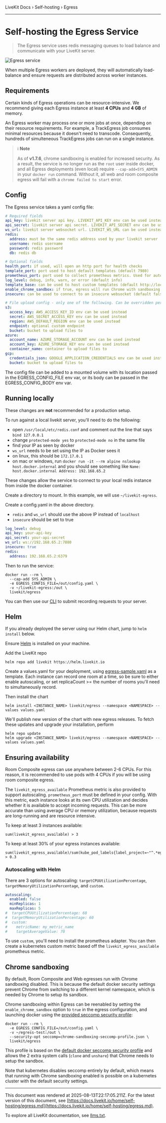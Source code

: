 LiveKit Docs › Self-hosting › Egress

---

# Self-hosting the Egress Service

> The Egress service uses redis messaging queues to load balance and communicate with your LiveKit server.

![Egress service](/images/diagrams/egress-egress-service.svg)

When multiple Egress workers are deployed, they will automatically load-balance and ensure requests are distributed across worker instances.

## Requirements

Certain kinds of Egress operations can be resource-intensive. We recommend giving each Egress instance at least **4 CPUs** and **4 GB** of memory.

An Egress worker may process one or more jobs at once, depending on their resource requirements. For example, a TrackEgress job consumes minimal resources because it doesn't need to transcode. Consequently, hundreds of simulteneous TrackEgress jobs can run on a single instance.

> ℹ️ **Note**
> 
> As of **v1.7.6**, chrome sandboxing is enabled for increased security. As a result, the service is no longer run as the `root` user inside docker, and all Egress deployments (even local) require `--cap-add=SYS_ADMIN` in your `docker run` command. Without it, all web and room composite egress will fail with a `chrome failed to start` error.

## Config

The Egress service takes a yaml config file:

```yaml
# Required fields
api_key: livekit server api key. LIVEKIT_API_KEY env can be used instead
api_secret: livekit server api secret. LIVEKIT_API_SECRET env can be used instead
ws_url: livekit server websocket url. LIVEKIT_WS_URL can be used instead
redis:
  address: must be the same redis address used by your livekit server
  username: redis username
  password: redis password
  db: redis db

# Optional fields
health_port: if used, will open an http port for health checks
template_port: port used to host default templates (default 7980)
prometheus_port: port used to collect prometheus metrics. Used for autoscaling
log_level: debug, info, warn, or error (default info)
template_base: can be used to host custom templates (default http://localhost:<template_port>/)
enable_chrome_sandbox: if true, egress will run Chrome with sandboxing enabled. This requires a specific Docker setup, see below.
insecure: can be used to connect to an insecure websocket (default false)

# File upload config - only one of the following. Can be overridden per-request
s3:
  access_key: AWS_ACCESS_KEY_ID env can be used instead
  secret: AWS_SECRET_ACCESS_KEY env can be used instead
  region: AWS_DEFAULT_REGION env can be used instead
  endpoint: optional custom endpoint
  bucket: bucket to upload files to
azure:
  account_name: AZURE_STORAGE_ACCOUNT env can be used instead
  account_key: AZURE_STORAGE_KEY env can be used instead
  container_name: container to upload files to
gcp:
  credentials_json: GOOGLE_APPLICATION_CREDENTIALS env can be used instead
  bucket: bucket to upload files to

```

The config file can be added to a mounted volume with its location passed in the EGRESS_CONFIG_FILE env var, or its body can be passed in the EGRESS_CONFIG_BODY env var.

## Running locally

These changes are **not** recommended for a production setup.

To run against a local livekit server, you'll need to do the following:

- open `/usr/local/etc/redis.conf` and comment out the line that says `bind 127.0.0.1`
- change `protected-mode yes` to `protected-mode no` in the same file
- find your IP as seen by docker
- `ws_url` needs to be set using the IP as Docker sees it
- on linux, this should be `172.17.0.1`
- on mac or windows, run `docker run -it --rm alpine nslookup host.docker.internal` and you should see something like `Name:	host.docker.internal Address: 192.168.65.2`

These changes allow the service to connect to your local redis instance from inside the docker container.

Create a directory to mount. In this example, we will use `~/livekit-egress`.

Create a config.yaml in the above directory.

- `redis` and `ws_url` should use the above IP instead of `localhost`
- `insecure` should be set to true

```yaml
log_level: debug
api_key: your-api-key
api_secret: your-api-secret
ws_url: ws://192.168.65.2:7880
insecure: true
redis:
  address: 192.168.65.2:6379

```

Then to run the service:

```shell
docker run --rm \
  --cap-add SYS_ADMIN \
  -e EGRESS_CONFIG_FILE=/out/config.yaml \
  -v ~/livekit-egress:/out \
  livekit/egress

```

You can then use our [CLI](https://github.com/livekit/livekit-cli) to submit recording requests to your server.

## Helm

If you already deployed the server using our Helm chart, jump to `helm install` below.

Ensure [Helm](https://helm.sh/docs/intro/install/) is installed on your machine.

Add the LiveKit repo

```shell
helm repo add livekit https://helm.livekit.io

```

Create a values.yaml for your deployment, using [egress-sample.yaml](https://github.com/livekit/livekit-helm/blob/master/egress-sample.yaml) as a template. Each instance can record one room at a time, so be sure to either enable autoscaling, or set replicaCount >= the number of rooms you'll need to simultaneously record.

Then install the chart

```shell
helm install <INSTANCE_NAME> livekit/egress --namespace <NAMESPACE> --values values.yaml

```

We'll publish new version of the chart with new egress releases. To fetch these updates and upgrade your installation, perform

```shell
helm repo update
helm upgrade <INSTANCE_NAME> livekit/egress --namespace <NAMESPACE> --values values.yaml

```

## Ensuring availability

Room Composite egress can use anywhere between 2-6 CPUs. For this reason, it is recommended to use pods with 4 CPUs if you will be using room composite egress.

The `livekit_egress_available` Prometheus metric is also provided to support autoscaling. `prometheus_port` must be defined in your config. With this metric, each instance looks at its own CPU utilization and decides whether it is available to accept incoming requests. This can be more accurate than using average CPU or memory utilization, because requests are long-running and are resource intensive.

To keep at least 3 instances available:

```
sum(livekit_egress_available) > 3

```

To keep at least 30% of your egress instances available:

```
sum(livekit_egress_available)/sum(kube_pod_labels{label_project=~"^.*egress.*"}) > 0.3

```

### Autoscaling with Helm

There are 3 options for autoscaling: `targetCPUUtilizationPercentage`, `targetMemoryUtilizationPercentage`, and `custom`.

```yaml
autoscaling:
  enabled: false
  minReplicas: 1
  maxReplicas: 5
#  targetCPUUtilizationPercentage: 60
#  targetMemoryUtilizationPercentage: 60
#  custom:
#    metricName: my_metric_name
#    targetAverageValue: 70

```

To use `custom`, you'll need to install the prometheus adapter. You can then create a kubernetes custom metric based off the `livekit_egress_available` prometheus metric.

## Chrome sandboxing

By default, Room Composite and Web egresses run with Chrome sandboxing disabled. This is because the default docker security settings prevent Chrome from switching to a different kernel namespace, which is needed by Chrome to setup its sandbox.

Chrome sandboxing within Egress can be reenabled by setting the `enable_chrome_sandbox` option to `true` in the egress configuration, and launching docker using the [provided seccomp security profile](https://github.com/livekit/egress/blob/main/chrome-sandboxing-seccomp-profile.json):

```shell
docker run --rm \
  -e EGRESS_CONFIG_FILE=/out/config.yaml \
  -v ~/egress-test:/out \
  --security-opt seccomp=chrome-sandboxing-seccomp-profile.json \
  livekit/egress

```

This profile is based on the [default docker seccomp security profile](https://github.com/moby/moby/blob/master/profiles/seccomp/default.json) and allows the 2 extra system calls (`clone` and `unshare`) that Chrome needs to setup the sandbox.

Note that kubernetes disables seccomp entirely by default, which means that running with Chrome sandboxing enabled is possible on a kubernetes cluster with the default security settings.

---

This document was rendered at 2025-08-13T22:17:05.211Z.
For the latest version of this document, see [https://docs.livekit.io/home/self-hosting/egress.md](https://docs.livekit.io/home/self-hosting/egress.md).

To explore all LiveKit documentation, see [llms.txt](https://docs.livekit.io/llms.txt).
